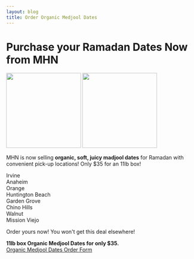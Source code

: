 ```yaml
---
layout: blog
title: Order Organic Medjool Dates
---
```


# Purchase your Ramadan Dates Now from MHN

<img src="https://cloud.githubusercontent.com/assets/7043355/15100353/11a8255a-1524-11e6-9dee-8fed45355ce6.JPG" width="200px" />
<img src="https://cloud.githubusercontent.com/assets/7043355/15100356/27dd8be4-1524-11e6-8416-ef3797b40d3e.JPG" width="200px" />

MHN is now selling **organic, soft, juicy madjool dates** for Ramadan with convenient pick-up locations! Only $35 for an 11lb box!  

Irvine  
Anaheim  
Orange  
Huntington Beach  
Garden Grove  
Chino Hills  
Walnut  
Mission Viejo  

Order yours now! You won't get this deal elsewhere! 

**11lb box Organic Medjool Dates for only $35.**  
[Organic Medjool Dates Order Form](https://form.jotform.com/60857428934164)

